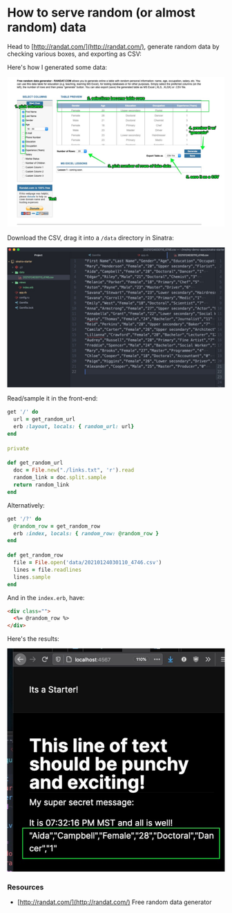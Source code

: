 # How to serve random (or almost random) data

Head to [http://randat.com/](http://randat.com/), generate random data by checking various boxes, and exporting as CSV:

Here's how I generated some data:

![generate random data](/images/generate-random-data.jpg)

Download the CSV, drag it into a `/data` directory in Sinatra:

![data in app](/images/loading-data-in-app.jpg)

Read/sample it in the front-end:
```ruby
get '/' do
  url = get_random_url
  erb :layout, locals: { random_url: url}
end

private

def get_random_url
  doc = File.new("./links.txt", 'r').read
  random_link = doc.split.sample
  return random_link
end
```

Alternatively:

```ruby
get '/?' do
  @random_row = get_random_row
  erb :index, locals: { random_row: @random_row }
end

def get_random_row
  file = File.open('data/20210124030110_4746.csv')
  lines = file.readlines
  lines.sample
end
```

And in the `index.erb`, have:

```html
<div class="">
  <%= @random_row %>
</div>
```

Here's the results:

![data in fe](/images/data-in-front-end.jpg)

### Resources

- [http://randat.com/](http://randat.com/) Free random data generator